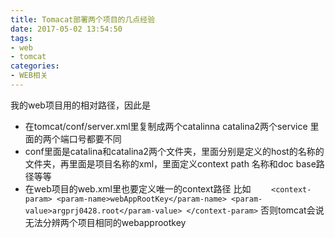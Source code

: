 ```yaml
---
title: Tomacat部署两个项目的几点经验
date: 2017-05-02 13:54:50
tags: 
- web
- tomcat
categories: 
- WEB相关
---
```


<!--more-->

我的web项目用的相对路径，因此是
 - 在tomcat/conf/server.xml里复制成两个catalinna catalina2两个service 里面的两个端口号都要不同
 - conf里面是catalina和catalina2两个文件夹，里面分别是定义的host的名称的文件夹，再里面是项目名称的xml，里面定义context path 名称和doc base路径等等
 - 在web项目的web.xml里也要定义唯一的context路径 比如
 `    <context-param>
    <param-name>webAppRootKey</param-name>
    <param-value>argprj0428.root</param-value>
  </context-param>`
  否则tomcat会说无法分辨两个项目相同的webapprootkey
